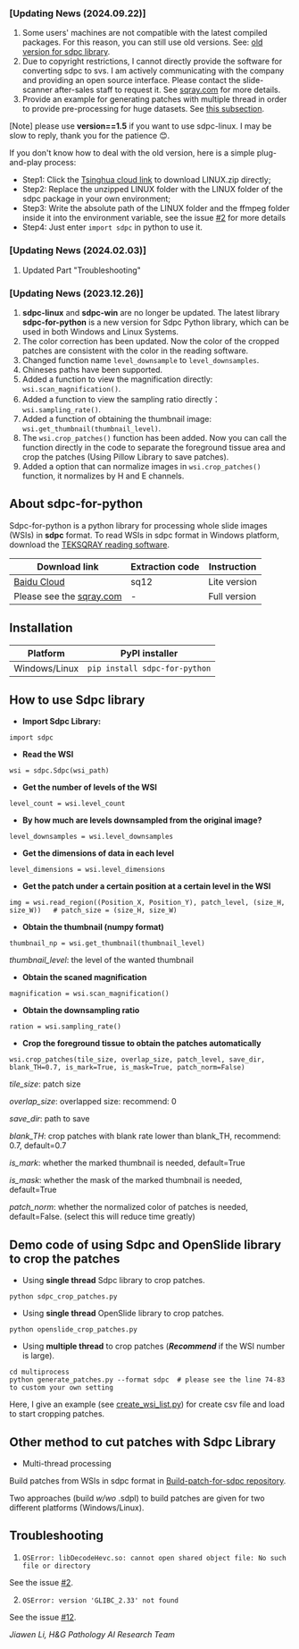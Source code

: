 ### [Updating News (2024.09.22)]
1. Some users' machines are not compatible with the latest compiled packages. For this reason, you can still use old versions. See: [old version for sdpc library](https://github.com/WonderLandxD/sdpc-for-python/tree/4c03a32473eb88f24283446c0967e5053f083896).
2. Due to copyright restrictions, I cannot directly provide the software for converting sdpc to svs. I am actively communicating with the company and providing an open source interface. Please contact the slide-scanner after-sales staff to request it. See [sqray.com](https://www.sqray.com/service/scanFilm) for more details.
3. Provide an example for generating patches with multiple thread in order to provide pre-processing for huge datasets. See [this subsection](https://github.com/WonderLandxD/sdpc-for-python/tree/main?tab=readme-ov-file#demo-code-of-using-sdpc-and-openslide-library-to-crop-the-patches).

[Note] please use **version==1.5** if you want to use sdpc-linux. I may be slow to reply, thank you for the patience 😊.

If you don't know how to deal with the old version, here is a simple plug-and-play process:
- Step1: Click the [Tsinghua cloud link](https://cloud.tsinghua.edu.cn/f/d1da5598c9c849d98e3f/?dl=1) to download LINUX.zip directly;
- Step2: Replace the unzipped LINUX folder with the LINUX folder of the sdpc package in your own environment;
- Step3: Write the absolute path of the LINUX folder and the ffmpeg folder inside it into the environment variable, see the issue [#2](https://github.com/WonderLandxD/sdpc-for-python/issues/2) for more details
- Step4: Just enter `import sdpc` in python to use it. 

### [Updating News (2024.02.03)]
1. Updated Part "Troubleshooting"

### [Updating News (2023.12.26)]
1. **sdpc-linux** and **sdpc-win** are no longer be updated. The latest library **sdpc-for-python** is a new version for Sdpc Python library, which can be used in both Windows and Linux Systems.
2. The color correction has been updated. Now the color of the cropped patches are consistent with the color in the reading software.
3. Changed function name `level_downsample` to `level_downsamples`.
4. Chineses paths have been supported.
5. Added a function to view the magnification directly: `wsi.scan_magnification()`.
6. Added a function to view the sampling ratio directly：`wsi.sampling_rate()`.
7. Added a function of obtaining the thumbnail image: `wsi.get_thumbnail(thumbnail_level)`.
8. The `wsi.crop_patches()` function has been added. Now you can call the function directly in the code to separate the foreground tissue area and crop the patches (Using Pillow Library to save patches).
9. Added a option that can normalize images in `wsi.crop_patches()` function, it normalizes by H and E channels.
    
## About sdpc-for-python

Sdpc-for-python is a python library for processing whole slide images (WSIs) in **sdpc** format. To read WSIs in sdpc format in Windows platform, download the [TEKSQRAY reading software](https://www.sqray.com/Download).

|  Download link | Extraction code | Instruction |
|  ----  | ----  | ----  |
| [Baidu Cloud](https://pan.baidu.com/s/1A4oOSlS2pCTsSRmQ_eCljQ)  | sq12 | Lite version |
| Please see the [sqray.com](https://www.sqray.com/Download) | - | Full version |

## Installation

|  Platform   |  PyPI installer |
|  ----  | ----  |
| Windows/Linux  | `pip install sdpc-for-python` |


## How to use Sdpc library

- **Import Sdpc Library:**

```
import sdpc
```

- **Read the WSI**

```
wsi = sdpc.Sdpc(wsi_path)
```

- **Get the number of levels of the WSI**

```
level_count = wsi.level_count
```

- **By how much are levels downsampled from the original image?**

```
level_downsamples = wsi.level_downsamples
```

- **Get the dimensions of data in each level**

```
level_dimensions = wsi.level_dimensions
```

- **Get the patch under a certain position at a certain level in the WSI**

```
img = wsi.read_region((Position_X, Position_Y), patch_level, (size_H, size_W))   # patch_size = (size_H, size_W)
```

- **Obtain the thumbnail (numpy format)**

```
thumbnail_np = wsi.get_thumbnail(thumbnail_level)
```
*thumbnail_level*: the level of the wanted thumbnail

- **Obtain the scaned magnification**

```
magnification = wsi.scan_magnification()
```

- **Obtain the downsampling ratio**

```
ration = wsi.sampling_rate()
```

- **Crop the foreground tissue to obtain the patches automatically**

```
wsi.crop_patches(tile_size, overlap_size, patch_level, save_dir, blank_TH=0.7, is_mark=True, is_mask=True, patch_norm=False)
```
*tile_size*: patch size

*overlap_size*: overlapped size: recommend: 0

*save_dir*: path to save

*blank_TH*: crop patches with blank rate lower than blank_TH, recommend: 0.7, default=0.7

*is_mark*: whether the marked thumbnail is needed, default=True

*is_mask*: whether the mask of the marked thumbnail is needed, default=True

*patch_norm*: whether the normalized color of patches is needed, default=False. (select this will reduce time greatly)

## Demo code of using Sdpc and OpenSlide library to crop the patches

- Using **single thread** Sdpc library to crop patches.
```
python sdpc_crop_patches.py
```

- Using **single thread** OpenSlide library to crop patches.
```
python openslide_crop_patches.py
```

- Using **multiple thread** to crop patches (***Recommend*** if the WSI number is large).
```
cd multiprocess
python generate_patches.py --format sdpc  # please see the line 74-83 to custom your own setting
```
Here, I give an example (see [create_wsi_list.py](https://github.com/WonderLandxD/sdpc-for-python/blob/main/multiprocess/create_wsi_list.py)) for create csv file and load to start cropping patches.

## Other method to cut patches with Sdpc Library

- Multi-thread processing

Build patches from WSIs in sdpc format in [Build-patch-for-sdpc repository](https://github.com/RenaoYan/Build-Patch-for-Sdpc).

Two approaches (build *w/wo* .sdpl) to build patches are given for two different platforms (Windows/Linux).


## Troubleshooting

1. `OSError: libDecodeHevc.so: cannot open shared object file: No such file or directory`

See the issue [#2](https://github.com/WonderLandxD/sdpc-for-python/issues/2).

2. `OSError: version 'GLIBC_2.33' not found`

See the issue [#12](https://github.com/WonderLandxD/sdpc-for-python/issues/12).

*Jiawen Li, H&G Pathology AI Research Team*
